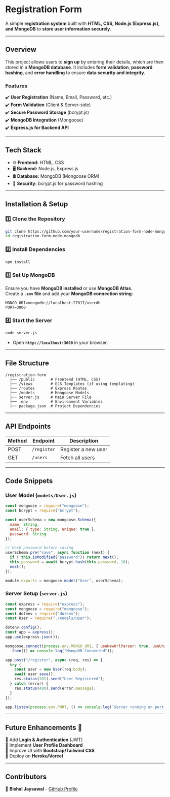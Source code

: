 # **Registration Form**  

A simple **registration system** built with **HTML, CSS, Node.js (Express.js), and MongoDB** to **store user information securely**.

---

## **Overview**  
This project allows users to **sign up** by entering their details, which are then stored in a **MongoDB database**. It includes **form validation**, **password hashing**, and **error handling** to ensure **data security and integrity**.

### **Features**  
✔️ **User Registration** (Name, Email, Password, etc.)  
✔️ **Form Validation** (Client & Server-side)  
✔️ **Secure Password Storage** (bcrypt.js)  
✔️ **MongoDB Integration** (Mongoose)  
✔️ **Express.js for Backend API**  

---

## **Tech Stack**  
- 🌐 **Frontend:** HTML, CSS  
- 🖥️ **Backend:** Node.js, Express.js  
- 🛢️ **Database:** MongoDB (Mongoose ORM)  
- 🔐 **Security:** bcrypt.js for password hashing  

---

## **Installation & Setup**  

### **1️⃣ Clone the Repository**  
```bash
git clone https://github.com/your-username/registration-form-node-mongodb.git
cd registration-form-node-mongodb
```

### **2️⃣ Install Dependencies**  
```bash
npm install
```

### **3️⃣ Set Up MongoDB**  
Ensure you have **MongoDB installed** or use **MongoDB Atlas**.  
Create a **`.env` file** and add your **MongoDB connection string**:  
```
MONGO_URI=mongodb://localhost:27017/userdb
PORT=3000
```

### **4️⃣ Start the Server**  
```bash
node server.js
```
- Open **`http://localhost:3000`** in your browser.

---

## **File Structure**  
```
/registration-form
  ├── /public       # Frontend (HTML, CSS)
  ├── /views        # EJS Templates (if using templating)
  ├── /routes       # Express Routes
  ├── /models       # Mongoose Models
  ├── server.js     # Main Server File
  ├── .env          # Environment Variables
  ├── package.json  # Project Dependencies
```

---

## **API Endpoints**  

| Method | Endpoint      | Description       |
|--------|-------------|------------------|
| POST   | `/register`  | Register a new user |
| GET    | `/users`     | Fetch all users  |

---

## **Code Snippets**  

### **User Model (`models/User.js`)**
```javascript
const mongoose = require("mongoose");
const bcrypt = require("bcrypt");

const userSchema = new mongoose.Schema({
  name: String,
  email: { type: String, unique: true },
  password: String
});

// Hash password before saving
userSchema.pre("save", async function (next) {
  if (!this.isModified("password")) return next();
  this.password = await bcrypt.hash(this.password, 10);
  next();
});

module.exports = mongoose.model("User", userSchema);
```

### **Server Setup (`server.js`)**
```javascript
const express = require("express");
const mongoose = require("mongoose");
const dotenv = require("dotenv");
const User = require("./models/User");

dotenv.config();
const app = express();
app.use(express.json());

mongoose.connect(process.env.MONGO_URI, { useNewUrlParser: true, useUnifiedTopology: true })
  .then(() => console.log("MongoDB Connected"));

app.post("/register", async (req, res) => {
  try {
    const user = new User(req.body);
    await user.save();
    res.status(201).send("User Registered");
  } catch (error) {
    res.status(400).send(error.message);
  }
});

app.listen(process.env.PORT, () => console.log(`Server running on port ${process.env.PORT}`));
```

---

## **Future Enhancements 🚀**
🔹 Add **Login & Authentication** (JWT)  
🔹 Implement **User Profile Dashboard**  
🔹 Improve UI with **Bootstrap/Tailwind CSS**  
🔹 Deploy on **Heroku/Vercel**  

---

## **Contributors**  
👤 **Bishal Jaysawal** - [GitHub Profile](https://github.com/Bishaljay)  
